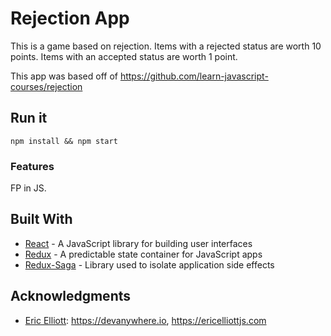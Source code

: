 # Rejection App

This is a game based on rejection. Items with a rejected status are worth 10 points. Items with an accepted status are worth 1 point.

This app was based off of https://github.com/learn-javascript-courses/rejection

## Run it

```
npm install && npm start
```

### Features

FP in JS.

## Built With

- [React](https://reactjs.org) - A JavaScript library for building user interfaces
- [Redux](https://redux.js.org) - A predictable state container for JavaScript apps
- [Redux-Saga](https://redux-saga.js.org) - Library used to isolate application side effects

## Acknowledgments

- [Eric Elliott](https://github.com/ericelliott 'Eric Elliot'): https://devanywhere.io, https://ericelliottjs.com

